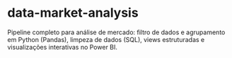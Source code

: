 # data-market-analysis
Pipeline completo para análise de mercado: filtro de dados e agrupamento em Python (Pandas), limpeza de dados (SQL), views estruturadas e visualizações interativas no Power BI.
